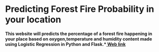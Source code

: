 # Predicting Forest Fire Probability in your location

#### This website will predicts the percentage of a forest fire happening in your place based on oxygen,temperature and humidity content made using Logistic Regression in Python and Flask.*[ Web link ](https://predictforestfire.herokuapp.com/) 

